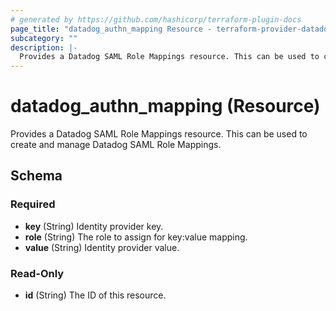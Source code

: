 ```yaml
---
# generated by https://github.com/hashicorp/terraform-plugin-docs
page_title: "datadog_authn_mapping Resource - terraform-provider-datadog"
subcategory: ""
description: |-
  Provides a Datadog SAML Role Mappings resource. This can be used to create and manage Datadog SAML Role Mappings.
---
```


# datadog_authn_mapping (Resource)

Provides a Datadog SAML Role Mappings resource. This can be used to create and manage Datadog SAML Role Mappings.



<!-- schema generated by tfplugindocs -->
## Schema

### Required

- **key** (String) Identity provider key.
- **role** (String) The role to assign for key:value mapping.
- **value** (String) Identity provider value.

### Read-Only

- **id** (String) The ID of this resource.


